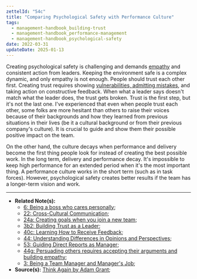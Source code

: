```yaml
---
zettelId: "54c"
title: "Comparing Psychological Safety with Performance Culture"
tags:
  - management-handbook_building-trust
  - management-handbook_performance-management
  - management-handbook_psychological-safety
date: 2022-03-31
updateDate: 2025-01-13
---
```


Creating psychological safety is challenging and demands [empathy](/notes/44g/) and consistent action from leaders. Keeping the environment safe is a complex dynamic, and only empathy is not enough. People should trust each other first. Creating trust requires showing [vulnerabilities, admitting mistakes](/notes/3b6a/), and taking action on constructive feedback. When what a leader says doesn't match what the leader does, the trust gets broken. Trust is the first step, but it's not the last one. I've experienced that even when people trust each other, some folks are more hesitant than others to raise their voices because of their backgrounds and how they learned from previous situations in their lives (be it a cultural background or from their previous company's culture). It is crucial to guide and show them their possible positive impact on the team.

On the other hand, the culture decays when performance and delivery become the first thing people look for instead of creating the best possible work. In the long term, delivery and performance decay. It's impossible to keep high performance for an extended period when it's the most important thing. A performance culture works in the short term (such as in task forces). However, psychological safety creates better results if the team has a longer-term vision and work.

---

- **Related Note(s):**
  - [6: Being a boss who cares personally](/notes/6/);
  - [22: Cross-Cultural Communication](/notes/22/);
  - [24a: Creating goals when you join a new team](/notes/24a/);
  - [3b2: Building Trust as a Leader](/notes/3b2/);
  - [40c: Learning How to Receive Feedback](/notes/40c/);
  - [44: Understanding Differences in Opinions and Perspectives](/notes/44/);
  - [53: Guiding Direct Reports as Manager](/notes/53/);
  - [44g: Persuading others requires accepting their arguments and building empathy](/notes/44g/);
  - [3: Being a Team Manager and Manager's Job](/notes/3/);
- **Source(s):** [Think Again by Adam Grant](/books/think-again-by-adam-grant-book-summary-review-and-notes/);
